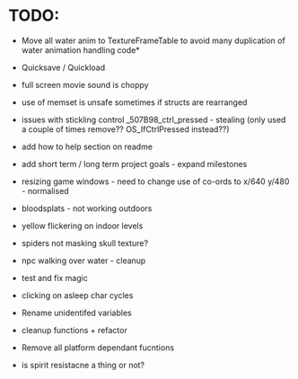 # TODO:

* Move all water anim to TextureFrameTable to avoid many duplication of water animation handling code*

* Quicksave / Quickload

* full screen movie sound is choppy

* use of memset is unsafe sometimes if structs are rearranged
* issues with stickling control _507B98_ctrl_pressed - stealing (only used a couple of times remove?? OS_IfCtrlPressed instead??)

* add how to help section on readme
* add short term / long term project goals - expand milestones


* resizing game windows - need to change use of co-ords to x/640 y/480 - normalised



* bloodsplats - not working outdoors
* yellow flickering on indoor levels
* spiders not masking skull texture?

* npc walking over water - cleanup

* test and fix magic

* clicking on asleep char cycles

* Rename unidentifed variables
* cleanup functions + refactor
* Remove all platform dependant fucntions

* is spirit resistacne a thing or not?



